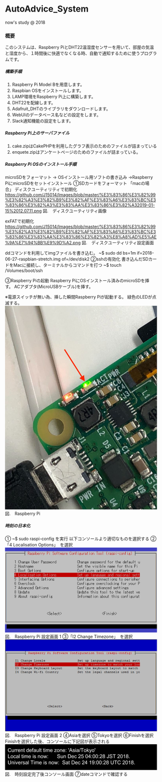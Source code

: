 # AutoAdvice_System
now's study @ 2018

### 概要

このシステムは、Raspberry PiとDHT22温湿度センサーを用いて、部屋の気温と湿度から、１時間後に快適でなくなる時、自動で通知するために使うプログラムです。

##### 構築手順
1. Raspberry Pi Model Bを用意します。
2. Raspbian OSをインストールします。
3. LAMP環境をRaspberry Pi上に構築します。
4. DHT22を配線します。
5. Adafruit_DHTのライブラリをダウンロードします。
6. WebUIのデータベース名などの設定をします。
7. Slack通知機能の設定をします。

##### Raspberry Pi上のサーバファイル
1. cake.zipはCakePHPを利用したグラフ表示のためのファイルが詰まっている
2. enquete.zipはアンケートページのためのファイルが詰まっている。

##### Raspberry Pi OSのインストール手順
microSDをフォーマット → OSインストール用ソフトの書き込み →Raspberry PiにmicroSDをセットインストール
①SDカードをフォーマット
「macの場合」
ディスクユーティリティで初期化
https://github.com/J15014/Images/blob/master/%E3%83%86%E3%82%99%E3%82%A3%E3%82%B9%E3%82%AF%E3%83%A6%E3%83%BC%E3%83%86%E3%82%A3%E3%83%AA%E3%83%86%E3%82%A32019-01-15%2012.07.11.png
図.　ディスクユーティリティ画像

exFATで初期化
https://github.com/J15014/Images/blob/master/%E3%83%86%E3%82%99%E3%82%A3%E3%82%B9%E3%82%AF%E3%83%A6%E3%83%BC%E3%83%86%E3%83%AA%E3%83%86%E3%82%A3%E8%A8%AD%E5%AE%9A%E7%94%BB%E9%9D%A2.png
図.　ディスクユーティリティ設定画面

ddコマンドを利用してimgファイルを書き込む。
~$ sudo dd bs=1m if=2018-06-27-raspbian-stretch.img of=/dev/disk2
②sshの有効化
書き込んだSDカードをMacに接続し、ターミナルからコマンドを打つ
~$ touch /Volumes/boot/ssh

③Raspberry Piの起動
Raspberry PiにOSインストール済みのmicroSDを挿す。
ACアダプタ(MicroUSBケーブル)を挿す。

※電源スイッチが無い為、挿した瞬間Raspberry Piが起動する。
緑色のLEDが点滅する。
<img src='https://github.com/J15014/Images/blob/master/RaspberryPi%E9%9B%BB%E6%BA%90.jpg'>
図.　Raspberry Pi

##### 時刻の日本化
① ~$ sudo raspi-config を実行
	以下コンソールより適切なものを選択する
②「4 Localisation Options」　を選択
<img src='https://github.com/J15014/Images/blob/master/Raspberrypi%E8%A8%AD%E5%AE%9A%E7%94%BB%E9%9D%A21.png'>
図.　Raspberry Pi 設定画面 1
③「I2 Change Timezone」　を選択
<img src='https://github.com/J15014/Images/blob/master/Raspberrypi%E8%A8%AD%E5%AE%9A%E7%94%BB%E9%9D%A22.png'>
図.　Raspberry Pi 設定画面 2
④Asiaを選択
⑤Tokyoを選択
⑥Finishを選択
Finishを選択した後、コンソールに下記図が表示される
<img src='https://github.com/J15014/Images/blob/master/%E6%99%82%E5%88%BB%E8%A8%AD%E5%AE%9A%E5%AE%8C%E4%BA%86.png'>
図.　時刻設定完了後コンソール画面
⑦dateコマンドで確認する

